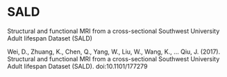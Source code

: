 # SALD
Structural and functional MRI from a cross-sectional Southwest University Adult lifespan Dataset (SALD)

Wei, D., Zhuang, K., Chen, Q., Yang, W., Liu, W., Wang, K., … Qiu, J. (2017). Structural and functional MRI from a cross-sectional Southwest University Adult lifespan Dataset (SALD). doi:10.1101/177279
